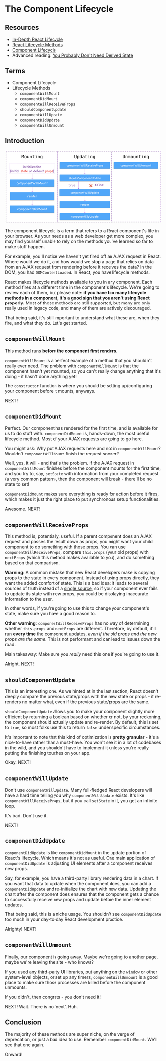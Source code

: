 # The Component Lifecycle

## Resources

* [In-Depth React Lifecycle](https://developmentarc.gitbooks.io/react-indepth/content/life_cycle/introduction.html)
* [React Lifecycle Methods](https://engineering.musefind.com/react-lifecycle-methods-how-and-when-to-use-them-2111a1b692b1)
* [Component Lifecycle](https://www.tutorialspoint.com/reactjs/reactjs_component_life_cycle.htm)
* Advanced reading: [You Probably Don't Need Derived State](https://reactjs.org/blog/2018/06/07/you-probably-dont-need-derived-state.html)

## Terms

* Component Lifecycle
* Lifecycle Methods
  - `componentWillMount`
  - `componentDidMount`
  - `componentWillReceiveProps`
  - `shouldComponentUpdate`
  - `componentWillUpdate`
  - `componentDidUpdate`
  - `componentWillUnmount`

## Introduction

![lifecycle](./assets/component_lifecycle.png)

The component lifecycle is a term that refers to a React component's life in your browser. As your needs as a web developer get more complex, you may find yourself unable to rely on the methods you've learned so far to make stuff happen.

For example, you'll notice we haven't yet fired off an AJAX request in React. Where would we do it, and how would we stop a page that relies on data from an AJAX request from rendering before it receives the data? In the DOM, you had `DOMContentLoaded`. In React, you have lifecycle methods.

React makes lifecycle methods available to you in any component. Each method fires at a different time in the component's lifecycle. We're going to review each of them, but please note: **if you have too many lifecycle methods in a component, it's a good sign that you aren't using React properly.** Most of these methods are still supported, but many are only really used in legacy code, and many of them are actively discouraged.

That being said, it's still important to understand what these are, when they fire, and what they do. Let's get started.

## `componentWillMount`

This method runs **before the component first renders**.

`componentWillMount` is a perfect example of a method that you shouldn't really ever need. The problem with `componentWillMount` is that the component hasn't yet mounted, so you can't really change anything that it's doing - it hasn't done anything yet!

The `constructor` function is where you should be setting up/configuring your component before it mounts, anyways.

NEXT!

## `componentDidMount`

Perfect. Our component has rendered for the first time, and is available for us to do stuff with. `componentDidMount` is, hands-down, the most useful lifecycle method. Most of your AJAX requests are going to go here.

You might ask: Why put AJAX requests here and not in `componentWillMount`? Wouldn't `componentWillMount` finish the request sooner?

Well, yes, it will - and that's the problem. If the AJAX request in `componentWillMount` finishes before the component mounts for the first time, and you try to, say, `setState` with information from your completed request (a very common pattern), then the component will break - there'll be no state to set!

`componentDidMount` makes sure everything is ready for action before it fires, which makes it just the right place to put synchronous setup functionalities.

Awesome. NEXT!

## `componentWillReceiveProps`

This method is, potentially, useful. If a parent component does an AJAX request and passes the result down as props, you might want your child component to do something with those props. You can use `componentWillReceiveProps`, compare `this.props` (your old props) with `nextProps` (which this method makes available to you), and do something based on that comparison.

**Warning**: A common mistake that new React developers make is copying props to the state in every component. Instead of using props directly, they want the added comfort of state. This is a bad idea: It leads to several sources of truth instead of a [single source](https://en.wikipedia.org/wiki/Single_source_of_truth), so if your component ever fails to update its state with new props, you could be displaying inaccurate information to the user.

In other words, if you're going to use this to change your component's state, make sure you have a good reason to.

**Other warning**: `componentWillReceiveProps` has no way of determining whether `this.props` and `nextProps` are different. Therefore, by default, it'll run **every time** the component updates, *even if the old props and the new props are the same*. This is not performant and can lead to issues down the road.

Main takeaway: Make sure you *really* need this one if you're going to use it.

Alright. NEXT!

## `shouldComponentUpdate`

This is an interesting one. As we hinted at in the last section, React doesn't deeply compare the previous state/props with the new state or props - it re-renders no matter what, even if the previous state/props are the same.

`shouldComponentUpdate` allows you to make your component slightly more efficient by returning a boolean based on whether or not, by your reckoning, the component should actually update and re-render. By default, this is set to `true`, so most folks use this to return `false` under specific circumstances.

It's important to note that this kind of optimization is **pretty granular** - it's a nice-to-have rather than a must-have. You won't see it in a lot of codebases in the wild, and you shouldn't have to implement it unless you're really putting the finishing touches on your app.

Okay. NEXT!

## `componentWillUpdate`

Don't use `componentWillUpdate`. Many full-fledged React developers will have a hard time telling you why `componentWillUpdate` exists. It's like `componentWillReceiveProps`, but if you call `setState` in it, you get an infinite loop.

It's bad. Don't use it.

NEXT!

## `componentDidUpdate`

`componentDidUpdate` is like `componentDidMount` in the update portion of React's lifecycle. Which means it's not as useful. One main application of `componentDidUpdate` is adjusting UI elements after a component receives new props.

Say, for example, you have a third-party library rendering data in a chart. If you want that data to update when the component does, you can add a `componentDidUpdate` and re-initialize the chart with new data. Updating the chart after the component does ensures that the component gets a chance to successfully receive new props and update before the inner element updates.

That being said, this is a niche usage. You shouldn't see `componentDidUpdate` too much in your day-to-day React development practice.

Alrighty! NEXT!

## `componentWillUnmount`

Finally, our component is going away. Maybe we're going to another page, maybe we're leaving the site - who knows?

If you used any third-party UI libraries, put anything on the `window` or other system-level objects, or set up any timers, `componentWillUnmount` is a good place to make sure those processes are killed before the component unmounts.

If you didn't, then congrats - you don't need it!

NEXT! Wait. There is no 'next'. Huh.

## Conclusion

The majority of these methods are super niche, on the verge of deprecation, or just a bad idea to use. Remember `componentDidMount`. We'll see that one again.

Onward!

